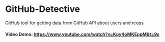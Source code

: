 # GitHub-Detective
GitHub tool for getting data from GitHub API about users and reops
#### Video Demo:  <https://www.youtube.com/watch?v=Kpy4oMKEppM&t=9s>
